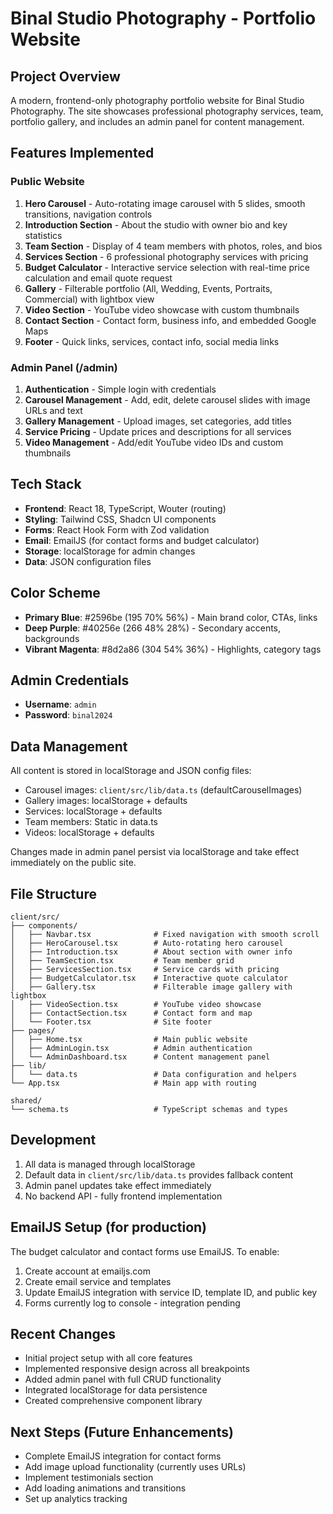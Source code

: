 # Binal Studio Photography - Portfolio Website

## Project Overview
A modern, frontend-only photography portfolio website for Binal Studio Photography. The site showcases professional photography services, team, portfolio gallery, and includes an admin panel for content management.

## Features Implemented

### Public Website
1. **Hero Carousel** - Auto-rotating image carousel with 5 slides, smooth transitions, navigation controls
2. **Introduction Section** - About the studio with owner bio and key statistics
3. **Team Section** - Display of 4 team members with photos, roles, and bios
4. **Services Section** - 6 professional photography services with pricing
5. **Budget Calculator** - Interactive service selection with real-time price calculation and email quote request
6. **Gallery** - Filterable portfolio (All, Wedding, Events, Portraits, Commercial) with lightbox view
7. **Video Section** - YouTube video showcase with custom thumbnails
8. **Contact Section** - Contact form, business info, and embedded Google Maps
9. **Footer** - Quick links, services, contact info, social media links

### Admin Panel (/admin)
1. **Authentication** - Simple login with credentials
2. **Carousel Management** - Add, edit, delete carousel slides with image URLs and text
3. **Gallery Management** - Upload images, set categories, add titles
4. **Service Pricing** - Update prices and descriptions for all services
5. **Video Management** - Add/edit YouTube video IDs and custom thumbnails

## Tech Stack
- **Frontend**: React 18, TypeScript, Wouter (routing)
- **Styling**: Tailwind CSS, Shadcn UI components
- **Forms**: React Hook Form with Zod validation
- **Email**: EmailJS (for contact forms and budget calculator)
- **Storage**: localStorage for admin changes
- **Data**: JSON configuration files

## Color Scheme
- **Primary Blue**: #2596be (195 70% 56%) - Main brand color, CTAs, links
- **Deep Purple**: #40256e (266 48% 28%) - Secondary accents, backgrounds
- **Vibrant Magenta**: #8d2a86 (304 54% 36%) - Highlights, category tags

## Admin Credentials
- **Username**: `admin`
- **Password**: `binal2024`

## Data Management
All content is stored in localStorage and JSON config files:
- Carousel images: `client/src/lib/data.ts` (defaultCarouselImages)
- Gallery images: localStorage + defaults
- Services: localStorage + defaults
- Team members: Static in data.ts
- Videos: localStorage + defaults

Changes made in admin panel persist via localStorage and take effect immediately on the public site.

## File Structure
```
client/src/
├── components/
│   ├── Navbar.tsx              # Fixed navigation with smooth scroll
│   ├── HeroCarousel.tsx        # Auto-rotating hero carousel
│   ├── Introduction.tsx        # About section with owner info
│   ├── TeamSection.tsx         # Team member grid
│   ├── ServicesSection.tsx     # Service cards with pricing
│   ├── BudgetCalculator.tsx    # Interactive quote calculator
│   ├── Gallery.tsx             # Filterable image gallery with lightbox
│   ├── VideoSection.tsx        # YouTube video showcase
│   ├── ContactSection.tsx      # Contact form and map
│   └── Footer.tsx              # Site footer
├── pages/
│   ├── Home.tsx                # Main public website
│   ├── AdminLogin.tsx          # Admin authentication
│   └── AdminDashboard.tsx      # Content management panel
├── lib/
│   └── data.ts                 # Data configuration and helpers
└── App.tsx                     # Main app with routing

shared/
└── schema.ts                   # TypeScript schemas and types
```

## Development
1. All data is managed through localStorage
2. Default data in `client/src/lib/data.ts` provides fallback content
3. Admin panel updates take effect immediately
4. No backend API - fully frontend implementation

## EmailJS Setup (for production)
The budget calculator and contact forms use EmailJS. To enable:
1. Create account at emailjs.com
2. Create email service and templates
3. Update EmailJS integration with service ID, template ID, and public key
4. Forms currently log to console - integration pending

## Recent Changes
- Initial project setup with all core features
- Implemented responsive design across all breakpoints
- Added admin panel with full CRUD functionality
- Integrated localStorage for data persistence
- Created comprehensive component library

## Next Steps (Future Enhancements)
- Complete EmailJS integration for contact forms
- Add image upload functionality (currently uses URLs)
- Implement testimonials section
- Add loading animations and transitions
- Set up analytics tracking
